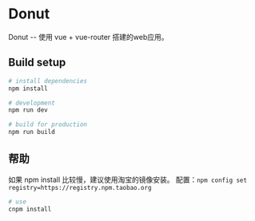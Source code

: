 # Donut

Donut -- 使用  vue + vue-router 搭建的web应用。

## Build setup

```bash
# install dependencies
npm install
```

```bash
# development
npm run dev
```

```bash
# build for production
npm run build
```

## 帮助
如果 npm install 比较慢，建议使用淘宝的镜像安装。
配置：`npm config set registry=https://registry.npm.taobao.org`

```bash
# use
cnpm install
```
